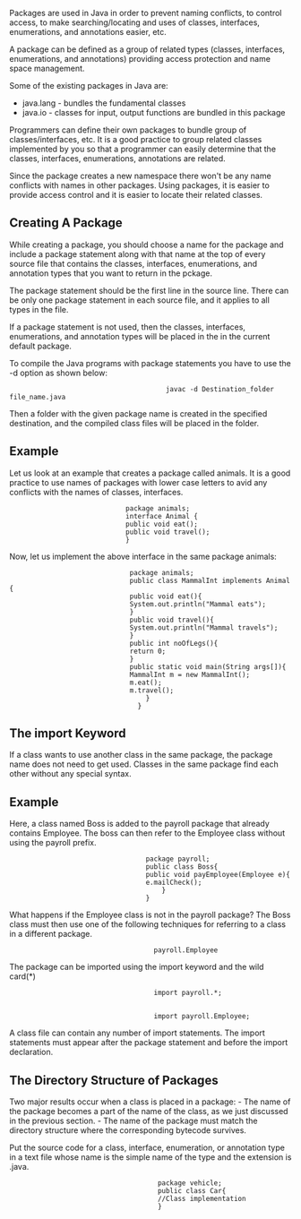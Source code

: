 Packages are used in Java in order to prevent naming conflicts, to control access, to make searching/locating
and uses of classes, interfaces, enumerations, and annotations easier, etc.

A package can be defined as a group of related types (classes, interfaces, enumerations, and annotations) providing
access protection and name space management.

Some of the existing packages in Java are:
 - java.lang - bundles the fundamental classes
 - java.io - classes for input, output functions are bundled in this package
 
Programmers can define their own packages to bundle group of classes/interfaces, etc. It is a good practice to
group related classes implemented by you so that a programmer can easily determine that the classes, interfaces,
enumerations, annotations are related.

Since the package creates a new namespace there won't be any name conflicts with names in other packages. Using packages,
it is easier to provide access control and it is easier to locate their related classes.

<h2>Creating A Package</h2>
While creating a package, you should choose a name for the package and include a package statement along with 
that name at the top of every source file that contains the classes, interfaces, enumerations, and annotation types that
you want to return in the pckage.

The package statement should be the first line in the source line. There can be only one package statement in each
source file, and it applies to all types in the file.

If a package statement is not used, then the classes, interfaces, enumerations, and annotation types will be placed in the
in the current default package.

To compile the Java programs with package statements you have to use the -d option as shown below:

                                           javac -d Destination_folder file_name.java
                                           
Then a folder with the given package name is created in the specified destination, and the compiled class files
will be placed in the folder.

<h2>Example</h2>
Let us look at an example that creates a package called animals. It is a good practice to use names of packages
with lower case letters to avid any conflicts with the names of classes, interfaces.

                                 package animals;
                                 interface Animal {
                                 public void eat();
                                 public void travel();
                                 }
 
 Now, let us implement the above interface in the same package animals:
 
                                  package animals;
                                  public class MammalInt implements Animal {
                                  public void eat(){
                                  System.out.println("Mammal eats");
                                  }
                                  public void travel(){
                                  System.out.println("Mammal travels");
                                  }
                                  public int noOfLegs(){
                                  return 0;
                                  }
                                  public static void main(String args[]){
                                  MammalInt m = new MammalInt();
                                  m.eat();
                                  m.travel();
                                      }
                                    }
                                    
 <h2>The import Keyword</h2>
 If a class wants to use another class in the same package, the package name does not need to get used. Classes
 in the same package find each other without any special syntax.
 
 <h2>Example</h2>
 Here, a class named Boss is added to the payroll package that already contains Employee. The boss can then refer
 to the Employee class without using the payroll prefix.
 
                                      package payroll;
                                      public class Boss{
                                      public void payEmployee(Employee e){
                                      e.mailCheck();
                                          }
                                      }
                                      
 What happens if the Employee class is not in the payroll package? The Boss class must then use one of the 
 following techniques for referring to a class in a different package. 
 
                                        payroll.Employee
                                        
 The package can be imported using the import keyword and the wild card(*)
 
                                        import payroll.*;
                                        
                                       
                                        import payroll.Employee;
 
 A class file can contain any number of import statements. The import statements must appear after the package statement 
 and before the import declaration.
 
 <h2>The Directory Structure of Packages</h2>
 Two major results occur when a class is placed in a package:
 - The name of the package becomes a part of the name of the class, as we just discussed in the previous section.
 - The name of the package must match the directory structure where the corresponding bytecode survives.
 
Put the source code for a class, interface, enumeration, or annotation type in a text file whose name is the simple
name of the type and the extension is .java.

                                         package vehicle;
                                         public class Car{
                                         //Class implementation
                                         }
